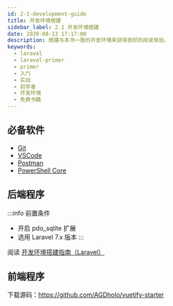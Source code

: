```yaml
---
id: 2-1-development-guide
title: 开发环境搭建
sidebar_label: 2.1 开发环境搭建
date: 2020-08-13 17:17:00
description: 搭建与本书一致的开发环境来获得良好的阅读体验。
keywords:
  - laravel
  - laravel-primer
  - primer
  - 入门
  - 实战
  - 初学者
  - 开发环境
  - 免费书籍
---
```


## 必备软件

* [Git](/docs/development-guide/base-software/git)
* [VSCode](/docs/development-guide/base-software/vscode)
* [Postman](/docs/development-guide/base-software/postman)
* [PowerShell Core](/docs/development-guide/shell/pwsh)

## 后端程序

:::info 前置条件
* 开启 pdo_sqlite 扩展 
* 选用 Laravel 7.x 版本
:::

阅读 [开发环境搭建指南（Laravel）](/docs/development-guide/php/laravel)

## 前端程序

下载源码：https://github.com/AGDholo/vuetify-starter